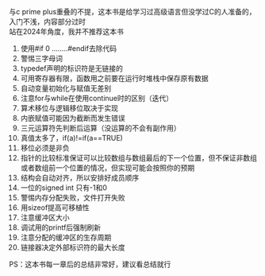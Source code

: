 与c prime plus重叠的不提，这本书是给学习过高级语言但没学过C的人准备的，入门不浅，内容部分过时  
站在2024年角度，我并不推荐这本书

1. 使用#if 0 ........#endif去除代码
2. 警惕三字母词
3. typedef声明的标识符是无链接的
4. 可用寄存器有限，函数用之前要在运行时堆栈中保存原有数据
5. 自动变量初始化与赋值无差别
6. 注意for与while在使用continue时的区别（迭代）
7. 算术移位与逻辑移位取决于实现
8. 内嵌赋值可能因为截断而发生错误
9.  三元运算符先判断后运算（没运算的不会有副作用）
10. 真值太多了，if(a)!=if(a==TRUE)
11. 移位必须是非负
12. 指针的比较标准保证可以比较数组与数组最后的下一个位置，但不保证非数组或者数组前一个位置的情况，但实现可能会按照你的预期
13. 结构会自动对齐，所以安排好成员顺序
14. 一位的signed int 只有-1和0
15. 警惕内存分配失败，文件打开失败
16. 用sizeof提高可移植性
17. 注意缓冲区大小
18. 调试用的printf后强制刷新
19. 注意分配的缓冲区的生存周期
20. 链接器决定外部标识符的最大长度

PS：这本书每一章后的总结非常好，建议看总结就行
